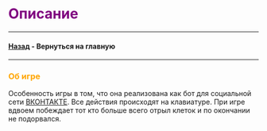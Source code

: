 # <span style="color:purple">Описание</span>

___

#### [Назад](../README.md) - Вернуться на главную

___

### <span style="color:orange">Об игре</span>
Особенность игры в том, что она реализована как бот для социальной сети [ВКОНТАКТЕ](https://vk.com/club219708566).
Все действия происходят на клавиатуре. При игре вдвоем побеждает тот кто больше всего отрыл клеток и по окончании 
не подорвался. 


